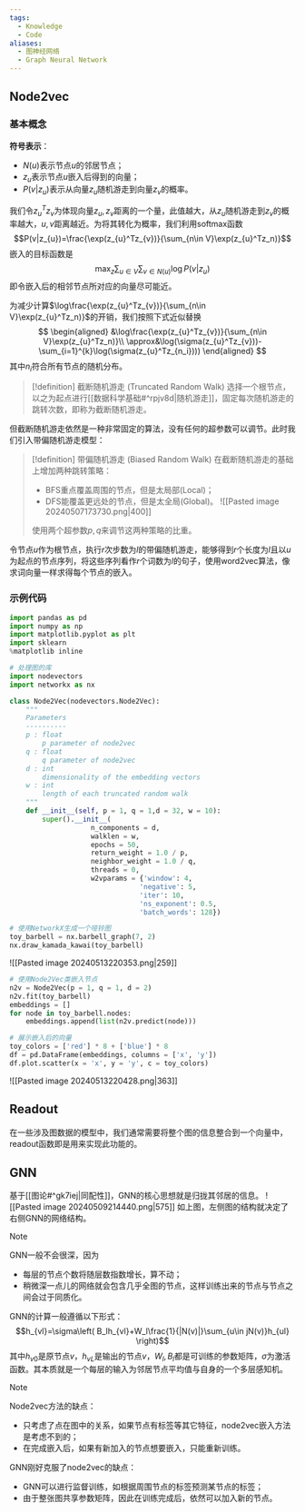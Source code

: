 ```yaml
---
tags:
  - Knowledge
  - Code
aliases:
  - 图神经网络
  - Graph Neural Network
---
```

## Node2vec
### 基本概念
**符号表示**：
- $N(u)$表示节点$u$的邻居节点；
- $z_{u}$表示节点$u$嵌入后得到的向量；
- $P(v|z_{u})$表示从向量$z_{u}$随机游走到向量$z_{v}$的概率。

我们令$z_{u}^Tz_{v}$为体现向量$z_{u},z_{v}$距离的一个量，此值越大，从$z_{u}$随机游走到$z_{v}$的概率越大，$u,v$距离越近。为将其转化为概率，我们利用softmax函数
$$P(v|z_{u})=\frac{\exp(z_{u}^Tz_{v})}{\sum_{n\in V}\exp(z_{u}^Tz_n)}$$
嵌入的目标函数是
$$\max_{z}\sum_{u\in V}\sum_{v\in N(u)}\log P(v|z_{u})$$
即令嵌入后的相邻节点所对应的向量尽可能近。

为减少计算$\log\frac{\exp(z_{u}^Tz_{v})}{\sum_{n\in V}\exp(z_{u}^Tz_n)}$的开销，我们按照下式近似替换
$$
\begin{aligned}
&\log\frac{\exp(z_{u}^Tz_{v})}{\sum_{n\in V}\exp(z_{u}^Tz_n)}\\
\approx&\log(\sigma(z_{u}^Tz_{v}))-\sum_{i=1}^{k}\log(\sigma(z_{u}^Tz_{n_i})))
\end{aligned}
$$
其中$n_i$符合所有节点的随机分布。

> [!definition] 截断随机游走 (Truncated Random Walk)
> 选择一个根节点，以之为起点进行[[数据科学基础#^rpjv8d|随机游走]]，固定每次随机游走的跳转次数，即称为截断随机游走。

但截断随机游走依然是一种非常固定的算法，没有任何的超参数可以调节。此时我们引入带偏随机游走模型：

> [!definition] 带偏随机游走 (Biased Random Walk)
> 在截断随机游走的基础上增加两种跳转策略：
> - BFS重点覆盖周围的节点，但是太局部(Local)；
> - DFS能覆盖更远处的节点，但是太全局(Global)。
> ![[Pasted image 20240507173730.png|400]]
> 
> 使用两个超参数$p,q$来调节这两种策略的比重。

令节点$u$作为根节点，执行$r$次步数为$l$的带偏随机游走，能够得到$r$个长度为$l$且以$u$为起点的节点序列，将这些序列看作$r$个词数为$l$的句子，使用word2vec算法，像求词向量一样求得每个节点的嵌入。
### 示例代码
```python
import pandas as pd
import numpy as np
import matplotlib.pyplot as plt
import sklearn
%matplotlib inline

# 处理图的库
import nodevectors
import networkx as nx

class Node2Vec(nodevectors.Node2Vec):
    """
    Parameters
    ----------
    p : float
        p parameter of node2vec
    q : float
        q parameter of node2vec
    d : int
        dimensionality of the embedding vectors
    w : int
        length of each truncated random walk
    """
    def __init__(self, p = 1, q = 1,d = 32, w = 10):
        super().__init__(
                    n_components = d,
                    walklen = w,
                    epochs = 50,
                    return_weight = 1.0 / p,
                    neighbor_weight = 1.0 / q,
                    threads = 0,
                    w2vparams = {'window': 4,
                                'negative': 5, 
                                'iter': 10,
                                'ns_exponent': 0.5,
                                'batch_words': 128})
```

```python
# 使用NetworkX生成一个哑铃图
toy_barbell = nx.barbell_graph(7, 2)
nx.draw_kamada_kawai(toy_barbell)
```
![[Pasted image 20240513220353.png|259]]
```python
# 使用Node2Vec类嵌入节点
n2v = Node2Vec(p = 1, q = 1, d = 2)
n2v.fit(toy_barbell)
embeddings = []
for node in toy_barbell.nodes:
    embeddings.append(list(n2v.predict(node)))

# 展示嵌入后的向量
toy_colors = ['red'] * 8 + ['blue'] * 8
df = pd.DataFrame(embeddings, columns = ['x', 'y'])
df.plot.scatter(x = 'x', y = 'y', c = toy_colors)
```
![[Pasted image 20240513220428.png|363]]

## Readout
在一些涉及图数据的模型中，我们通常需要将整个图的信息整合到一个向量中，readout函数即是用来实现此功能的。

## GNN
基于[[图论#^gk7iej|同配性]]，GNN的核心思想就是归拢其邻居的信息。
![[Pasted image 20240509214440.png|575]]
如上图，左侧图的结构就决定了右侧GNN的网络结构。
> [!note] 
> GNN一般不会很深，因为
> - 每层的节点个数将随层数指数增长，算不动；
> - 稍微深一点儿的网络就会包含几乎全图的节点，这样训练出来的节点与节点之间会过于同质化。

GNN的计算一般遵循以下形式：
$$h_{vl}=\sigma\left( B_lh_{vl}+W_l\frac{1}{|N(v)|}\sum_{u\in jN(v)}h_{ul} \right)$$
其中$h_{v0}$是原节点$v$，$h_{vL}$是输出的节点$v$，$W_l,B_l$都是可训练的参数矩阵，$\sigma$为激活函数。其本质就是一个每层的输入为邻居节点平均值与自身的一个多层感知机。

> [!note] 
> Node2vec方法的缺点：
> - 只考虑了点在图中的关系，如果节点有标签等其它特征，node2vec嵌入方法是考虑不到的；
> - 在完成嵌入后，如果有新加入的节点想要嵌入，只能重新训练。
> 
> GNN刚好克服了node2vec的缺点：
> - GNN可以进行监督训练，如根据周围节点的标签预测某节点的标签；
> - 由于整张图共享参数矩阵，因此在训练完成后，依然可以加入新的节点。

